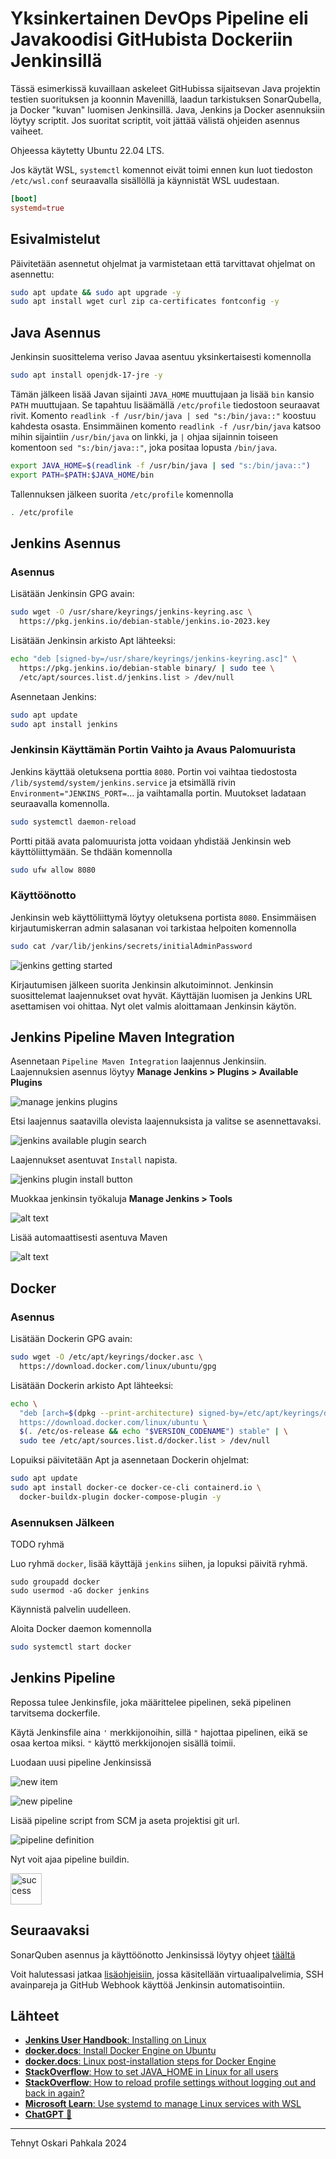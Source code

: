 # Yksinkertainen DevOps Pipeline eli Javakoodisi GitHubista Dockeriin Jenkinsillä

Tässä esimerkissä kuvaillaan askeleet GitHubissa sijaitsevan Java projektin testien suorituksen ja koonnin Mavenillä, laadun tarkistuksen SonarQubella, ja Docker "kuvan" luomisen Jenkinsillä. Java, Jenkins ja Docker asennuksiin löytyy scriptit. Jos suoritat scriptit, voit jättää välistä ohjeiden asennus vaiheet.

Ohjeessa käytetty Ubuntu 22.04 LTS.

Jos käytät WSL, `systemctl` komennot eivät toimi ennen kun luot tiedoston `/etc/wsl.conf` seuraavalla sisällöllä ja käynnistät WSL uudestaan.

```conf
[boot]
systemd=true
```

## Esivalmistelut

Päivitetään asennetut ohjelmat ja varmistetaan että tarvittavat ohjelmat on asennettu:

```sh
sudo apt update && sudo apt upgrade -y
sudo apt install wget curl zip ca-certificates fontconfig -y
```

## Java Asennus

Jenkinsin suosittelema veriso Javaa asentuu yksinkertaisesti komennolla

```sh
sudo apt install openjdk-17-jre -y
```

Tämän jälkeen lisää Javan sijainti `JAVA_HOME` muuttujaan ja lisää `bin` kansio `PATH` muuttujaan. Se tapahtuu lisäämällä `/etc/profile` tiedostoon seuraavat rivit. Komento `readlink -f /usr/bin/java | sed "s:/bin/java::"` koostuu kahdesta osasta. Ensimmäinen komento `readlink -f /usr/bin/java` katsoo mihin sijaintiin `/usr/bin/java` on linkki, ja `|` ohjaa sijainnin toiseen komentoon `sed "s:/bin/java::"`, joka positaa lopusta `/bin/java`.

```sh
export JAVA_HOME=$(readlink -f /usr/bin/java | sed "s:/bin/java::")
export PATH=$PATH:$JAVA_HOME/bin
```

Tallennuksen jälkeen suorita `/etc/profile` komennolla

```sh
. /etc/profile
```

## Jenkins Asennus

### Asennus

Lisätään Jenkinsin GPG avain:

```sh
sudo wget -O /usr/share/keyrings/jenkins-keyring.asc \
  https://pkg.jenkins.io/debian-stable/jenkins.io-2023.key
```

Lisätään Jenkinsin arkisto Apt lähteeksi:

```sh
echo "deb [signed-by=/usr/share/keyrings/jenkins-keyring.asc]" \
  https://pkg.jenkins.io/debian-stable binary/ | sudo tee \
  /etc/apt/sources.list.d/jenkins.list > /dev/null
```

Asennetaan Jenkins:

```sh
sudo apt update
sudo apt install jenkins
```

### Jenkinsin Käyttämän Portin Vaihto ja Avaus Palomuurista
Jenkins käyttää oletuksena porttia `8080`. Portin voi vaihtaa tiedostosta `/lib/systemd/system/jenkins.service` ja etsimällä rivin `Environment="JENKINS_PORT=`... ja vaihtamalla portin. Muutokset ladataan seuraavalla komennolla.

```sh
sudo systemctl daemon-reload
```

Portti pitää avata palomuurista jotta voidaan yhdistää Jenkinsin web käyttöliittymään. Se thdään komennolla

```sh
sudo ufw allow 8080
```

### Käyttöönotto

Jenkinsin web käyttöliittymä löytyy oletuksena portista `8080`. Ensimmäisen kirjautumiskerran admin salasanan voi tarkistaa helpoiten komennolla

```sh
sudo cat /var/lib/jenkins/secrets/initialAdminPassword
```

![jenkins getting started](/images/jenkins_login.png)

Kirjautumisen jälkeen suorita Jenkinsin alkutoiminnot. Jenkinsin suosittelemat laajennukset ovat hyvät. Käyttäjän luomisen ja Jenkins URL asettamisen voi ohittaa. Nyt olet valmis aloittamaan Jenkinsin käytön.

## Jenkins Pipeline Maven Integration

Asennetaan `Pipeline Maven Integration` laajennus Jenkinsiin. Laajennuksien asennus löytyy **Manage Jenkins > Plugins > Available Plugins**

![manage jenkins plugins](/images/manage-jenkins-plugins.png)

Etsi laajennus saatavilla olevista laajennuksista ja valitse se asennettavaksi.

![jenkins available plugin search](/images/available-plugins-maven.png)

Laajennukset asentuvat `Install` napista.

![jenkins plugin install button](/images/install.png)

Muokkaa jenkinsin työkaluja **Manage Jenkins > Tools**

![alt text](/images/manage-jenkins-tools.png)

Lisää automaattisesti asentuva Maven

![alt text](/images/add-maven.png)

## Docker

### Asennus

Lisätään Dockerin GPG avain:

```sh
sudo wget -O /etc/apt/keyrings/docker.asc \
  https://download.docker.com/linux/ubuntu/gpg
```

Lisätään Dockerin arkisto Apt lähteeksi:

```sh
echo \
  "deb [arch=$(dpkg --print-architecture) signed-by=/etc/apt/keyrings/docker.asc] \
  https://download.docker.com/linux/ubuntu \
  $(. /etc/os-release && echo "$VERSION_CODENAME") stable" | \
  sudo tee /etc/apt/sources.list.d/docker.list > /dev/null
```

Lopuiksi päivitetään Apt ja asennetaan Dockerin ohjelmat:

```sh
sudo apt update
sudo apt install docker-ce docker-ce-cli containerd.io \
  docker-buildx-plugin docker-compose-plugin -y
```

### Asennuksen Jälkeen

TODO ryhmä

Luo ryhmä `docker`, lisää käyttäjä `jenkins` siihen, ja lopuksi päivitä ryhmä.

```
sudo groupadd docker
sudo usermod -aG docker jenkins
```

Käynnistä palvelin uudelleen.

Aloita Docker daemon komennolla

```sh
sudo systemctl start docker
```

## Jenkins Pipeline

Repossa tulee Jenkinsfile, joka määrittelee pipelinen, sekä pipelinen tarvitsema dockerfile.

Käytä Jenkinsfile aina `'` merkkijonoihin, sillä `"` hajottaa pipelinen, eikä se osaa kertoa miksi. `"` käyttö merkkijonojen sisällä toimii.

Luodaan uusi pipeline Jenkinsissä

![new item](/images/new-item.png)

![new pipeline](/images/new-pipeline.png)

Lisää pipeline script from SCM ja aseta projektisi git url.

![pipeline definition](/images/pipeline-settings.png)

Nyt voit ajaa pipeline buildin.

<img src="images/success.svg" width="50" alt="success"/>

## Seuraavaksi

SonarQuben asennus ja käyttöönotto Jenkinsissä löytyy ohjeet [täältä](/sonarqube.md)

Voit halutessasi jatkaa [lisäohjeisiin](lisäohjeet.md), jossa käsitellään virtuaalipalvelimia, SSH avainpareja ja GitHub Webhook käyttöä Jenkinsin automatisointiin.

## Lähteet
- [**Jenkins User Handbook**: Installing on Linux ](https://www.jenkins.io/doc/book/installing/linux/)
- [**docker.docs**: Install Docker Engine on Ubuntu](https://docs.docker.com/engine/install/ubuntu/)
- [**docker.docs**: Linux post-installation steps for Docker Engine](https://docs.docker.com/engine/install/linux-postinstall)
- [**StackOverflow**: How to set JAVA_HOME in Linux for all users](https://stackoverflow.com/questions/24641536/how-to-set-java-home-in-linux-for-all-users)
- [**StackOverflow**: How to reload profile settings without logging out and back in again?](https://stackoverflow.com/questions/2518127/how-to-reload-bashrc-settings-without-logging-out-and-back-in-again)
- [**Microsoft Learn**: Use systemd to manage Linux services with WSL](https://learn.microsoft.com/en-us/windows/wsl/systemd)
- [**ChatGPT** 🙏](https://chat.openai.com/)

---

Tehnyt Oskari Pahkala 2024
